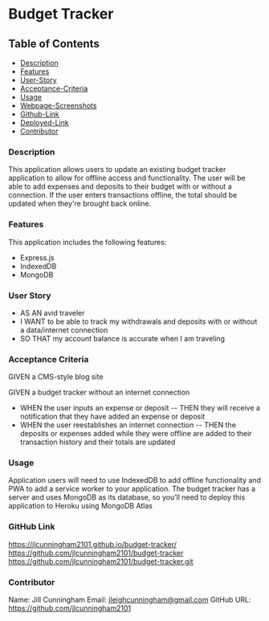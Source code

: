 # Budget Tracker

## Table of Contents

- [Description](#description)
- [Features](#features)
- [User-Story](#user-story)
- [Acceptance-Criteria](#acceptance-criteria)
- [Usage](#usage)
- [Webpage-Screenshots](#webpage-screenshots)
- [Github-Link](#github-link)
- [Deployed-Link](#deployed-link)
- [Contributor](#contributor)

### Description

This application allows users to update an existing budget tracker application to allow for offline access and functionality. The user will be able to add expenses and deposits to their budget with or without a connection. If the user enters transactions offline, the total should be updated when they're brought back online.

### Features

This application includes the following features:

- Express.js
- IndexedDB
- MongoDB

### User Story

- AS AN avid traveler
- I WANT to be able to track my withdrawals and deposits with or without a data/internet connection
- SO THAT my account balance is accurate when I am traveling

### Acceptance Criteria

GIVEN a CMS-style blog site

GIVEN a budget tracker without an internet connection

- WHEN the user inputs an expense or deposit
  -- THEN they will receive a notification that they have added an expense or deposit
- WHEN the user reestablishes an internet connection
  -- THEN the deposits or expenses added while they were offline are added to their transaction history and their totals are updated

### Usage

Application users will need to use IndexedDB to add offline functionality and PWA to add a service worker to your application. The budget tracker has a server and uses MongoDB as its database, so you’ll need to deploy this application to Heroku using MongoDB Atlas

### GitHub Link

https://jlcunningham2101.github.io/budget-tracker/
https://github.com/jlcunningham2101/budget-tracker
https://github.com/jlcunningham2101/budget-tracker.git

### Contributor

Name: Jill Cunningham
Email: jleighcunningham@gmail.com
GitHub URL: https://github.com/jlcunningham2101
